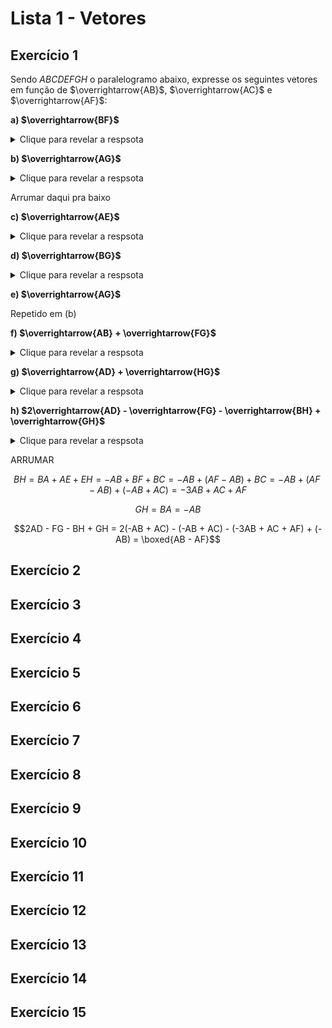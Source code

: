 # Lista 1 - Vetores

## Exercício 1
Sendo $ABCDEFGH$ o paralelogramo abaixo, expresse os seguintes vetores em função
de $\overrightarrow{AB}$, $\overrightarrow{AC}$ e $\overrightarrow{AF}$:

**a) $\overrightarrow{BF}$**

<details>
  <summary>Clique para revelar a respsota</summary>
  
  Note que
  
  $$\overrightarrow{AB} + \overrightarrow{BF} = \overrightarrow{AF}$$
  
  Isolando $\overrightarrow{BF}$, temos,
  
  $$\tag{a.1} \overrightarrow{BF} = \boxed{\overrightarrow{AF} - \overrightarrow{AB}}$$
</details>

**b) $\overrightarrow{AG}$**

<details>
  <summary>Clique para revelar a respsota</summary>
  
  Note que
  
  $$\tag{b.1} \overrightarrow{AG} = \overrightarrow{AC} + \overrightarrow{CG}$$
  
  Além disso, perceba que, pelo exercício anterior, temos,
  
  $$\tag{b.2} \overrightarrow{CG} = \overrightarrow{BF} = \overrightarrow{AF} - \overrightarrow{AB}$$
  
  Então, substituindo $(b.2)$ em $(b.1)$, concluímos,
  
  $$\overrightarrow{AG} = \boxed{\overrightarrow{AC} + \overrightarrow{AF} - \overrightarrow{AB}}$$
</details>

Arrumar daqui pra baixo

**c) $\overrightarrow{AE}$**

<details>
  <summary>Clique para revelar a respsota</summary>
  
  $$\overrightarrow{AE} = \overrightarrow{BF} \overset{(a.1)}{=} \boxed{\overrightarrow{AF} - \overrightarrow{AB}}$$
  
</details>

**d) $\overrightarrow{BG}$**

<details>
  <summary>Clique para revelar a respsota</summary>
  
  $$\tag{d.1} \overrightarrow{BG} = \overrightarrow{BC} + \overrightarrow{CG}$$

  $$\begin{alignat}{1}
    \overrightarrow{BC} &=  &\overrightarrow{BA} + \overrightarrow{AC} \\
    \tag{d.2}           &= -&\overrightarrow{AB} + \overrightarrow{AC}
    \end{alignat}
  $$

  $$\begin{alignat}{1}
    \overrightarrow{CG}       &=  \overrightarrow{BF} \\
    \tag{d.3} &\overset{(a.1)}{=} \overrightarrow{AF} - \overrightarrow{AB}
    \end{alignat}
  $$

  $$\begin{alignat}{1}
    \overrightarrow{BG} &\overset{(d.1)}{=} &\overrightarrow{BC}                        &+ &\overrightarrow{CG} \\
                      &\overset{(d.2)}{=} &-\overrightarrow{AB} + \overrightarrow{AC} &+ &\overrightarrow{CG} \\
                      &\overset{(d.3)}{=} &-\overrightarrow{AB} + \overrightarrow{AC} &+ &\overrightarrow{AF} - \overrightarrow{AB} \\
    \end{alignat}
  $$

  $$\overrightarrow{BG}=\boxed{-2\overrightarrow{AB} + \overrightarrow{AC} + \overrightarrow{AF}}$$
  
</details>


**e) $\overrightarrow{AG}$**

Repetido em (b)

**f) $\overrightarrow{AB} + \overrightarrow{FG}$**

<details>
  <summary>Clique para revelar a respsota</summary>
  
  $$
    \tag{f.1}
    \overrightarrow{FG} = \overrightarrow{BC}
      \overset{(d.2)}{=} -\overrightarrow{AB} + \overrightarrow{AC}
  $$

  $$
    \overrightarrow{AB} + \overrightarrow{FG}
      \overset{(f.1)}{=} \overrightarrow{AB} - \overrightarrow{AB} + \overrightarrow{AC}
      = \boxed{AC}
  $$
</details>

**g) $\overrightarrow{AD} + \overrightarrow{HG}$**

<details>
  <summary>Clique para revelar a respsota</summary>
  
  $$
    \overrightarrow{AD} + \overrightarrow{HG}
      = \overrightarrow{AD} + \overrightarrow{DC} = \boxed{AC}
  $$
  
</details>
  


**h) $2\overrightarrow{AD} - \overrightarrow{FG} - \overrightarrow{BH} + \overrightarrow{GH}$**

<details>
  <summary>Clique para revelar a respsota</summary>
  
$$
\overrightarrow{AD} = \overrightarrow{EH} = \overrightarrow{FG}
  = \overrightarrow{BC} \overset{(d.2)}{=}
  -\overrightarrow{AB} + \overrightarrow{AC}
$$

$$\begin{alignat}{1}
BH                 &=&   &BA + &AE +        &EH \\
                   &=&  -&AB + &BF +        &BC \\
   &\overset{(a.1)}{=}& -&AB + &(AF - AB) + &BC \\
   &\overset{(d.2)}{=}& -&AB + &(AF - AB) + &(-AB + AC) \\
                   &= &&&&-3AB + AC + AF
\end{alignat}$$
  
</details>



ARRUMAR

$$
BH =   BA +  AE       +  EH
   =  -AB +  BF       +  BC
   =  -AB + (AF - AB) +  BC
   =  -AB + (AF - AB) + (-AB + AC)
   = -3AB + AC + AF
$$

$$GH = BA = -AB$$

$$2AD - FG - BH + GH = 2(-AB + AC) - (-AB + AC) - (-3AB + AC + AF) + (-AB)
  = \boxed{AB - AF}$$


## Exercício 2

## Exercício 3

## Exercício 4

## Exercício 5

## Exercício 6

## Exercício 7

## Exercício 8

## Exercício 9

## Exercício 10

## Exercício 11

## Exercício 12

## Exercício 13

## Exercício 14

## Exercício 15

